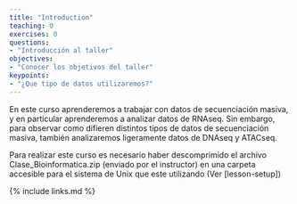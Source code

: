 ```yaml
---
title: "Introduction"
teaching: 0
exercises: 0
questions:
- "Introducción al taller"
objectives:
- "Conocer los objetivos del taller"
keypoints:
- "¿Que tipo de datos utilizaremos?"
---
```

En este curso aprenderemos a trabajar con datos de secuenciación masiva, y en particular aprenderemos a analizar datos de RNAseq.
Sin embargo, para observar como difieren distintos tipos de datos de secuenciación masiva, también analizaremos ligeramente datos de DNAseq y ATACseq.

Para realizar este curso es necesario haber descomprimido el archivo Clase_Bioinformatica.zip (enviado por el instructor) en una carpeta accesible para el sistema de Unix que este utilizando (Ver [lesson-setup])


{% include links.md %}

